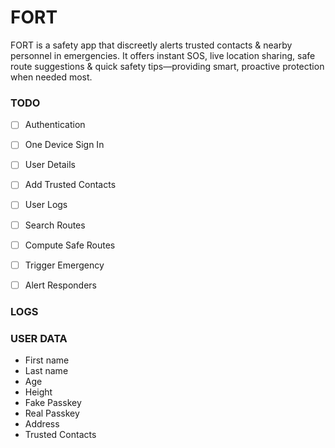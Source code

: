 # FORT
FORT is a safety app that discreetly alerts trusted contacts & nearby personnel in emergencies. It offers instant SOS, live location sharing, safe route suggestions & quick safety tips—providing smart, proactive protection when needed most.


### TODO
- [ ] Authentication
- [ ] One Device Sign In
- [ ] User Details  
- [ ] Add Trusted Contacts
- [ ] User Logs
- [ ] Search Routes
- [ ] Compute Safe Routes
- [ ] Trigger Emergency 
- [ ] Alert Responders


### LOGS


### USER DATA
- First name
- Last name
- Age 
- Height
- Fake Passkey
- Real Passkey
- Address
- Trusted Contacts